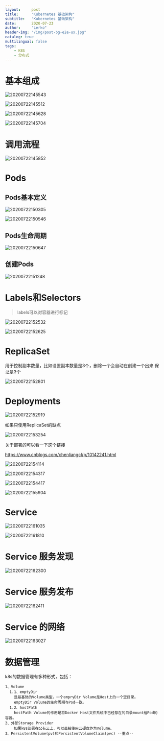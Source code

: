 ```yaml
---
layout:     post
title:      "Kubernetes 基础架构"
subtitle:   "Kubernetes 基础架构"
date:       2020-07-23
author:     "Lerko"
header-img: "/img/post-bg-e2e-ux.jpg"
catalog: true
multilingual: false
tags:
    - K8S
    - 分布式
---
```



# 基本组成


![20200722145543](http://img.chenyingqiao.top/blog/20200722145543.png)

![20200722145512](http://img.chenyingqiao.top/blog/20200722145512.png)

![20200722145628](http://img.chenyingqiao.top/blog/20200722145628.png)


![20200722145704](http://img.chenyingqiao.top/blog/20200722145704.png)


# 调用流程

![20200722145852](http://img.chenyingqiao.top/blog/20200722145852.png)


# Pods

## Pods基本定义

![20200722150305](http://img.chenyingqiao.top/blog/20200722150305.png)


![20200722150546](http://img.chenyingqiao.top/blog/20200722150546.png)

## Pods生命周期

![20200722150647](http://img.chenyingqiao.top/blog/20200722150647.png)


## 创建Pods

![20200722151248](http://img.chenyingqiao.top/blog/20200722151248.png)

# Labels和Selectors

> labels可以对容器进行标记

![20200722152532](http://img.chenyingqiao.top/blog/20200722152532.png)


![20200722152625](http://img.chenyingqiao.top/blog/20200722152625.png)

# ReplicaSet

用于控制副本数量，比如设置副本数量是3个，删除一个会自动在创建一个出来
保证是3个

![20200722152801](http://img.chenyingqiao.top/blog/20200722152801.png)


# Deployments

![20200722152919](http://img.chenyingqiao.top/blog/20200722152919.png)

如果只使用ReplicaSet的缺点

![20200722153254](http://img.chenyingqiao.top/blog/20200722153254.png)


关于部署的可以看一下这个链接

<a href="https://www.cnblogs.com/chenliangcl/p/10142241.html">
https://www.cnblogs.com/chenliangcl/p/10142241.html</a>


![20200722154114](http://img.chenyingqiao.top/blog/20200722154114.png)

![20200722154317](http://img.chenyingqiao.top/blog/20200722154317.png)

![20200722154417](http://img.chenyingqiao.top/blog/20200722154417.png)

![20200722155904](http://img.chenyingqiao.top/blog/20200722155904.png)


# Service

![20200722161035](http://img.chenyingqiao.top/blog/20200722161035.png)

![20200722161810](http://img.chenyingqiao.top/blog/20200722161810.png)

# Service 服务发现

![20200722162300](http://img.chenyingqiao.top/blog/20200722162300.png)

# Service 服务发布

![20200722162411](http://img.chenyingqiao.top/blog/20200722162411.png)

# Service 的网络

![20200722163027](http://img.chenyingqiao.top/blog/20200722163027.png)

# 数据管理

k8s的数据管理有多种形式，包括：

```
1、Volume
  1.1、emptyDir
    是最基础的Volume类型，一个empryDir Volume是Host上的一个空目录。
    emptyDir Volume的生命周期与Pod一致。
  1.2、hostPath
    hostPath Volume的作用是将Docker Host文件系统中已经存在的目录mount给Pod的容器。
2、外部Storage Provider
    如果k8s部署在公有云上，可以直接使用云硬盘作为Volume。
3、PersistentVolume(pv)和PersistentVolumeClaim(pvc) --重点--
```
